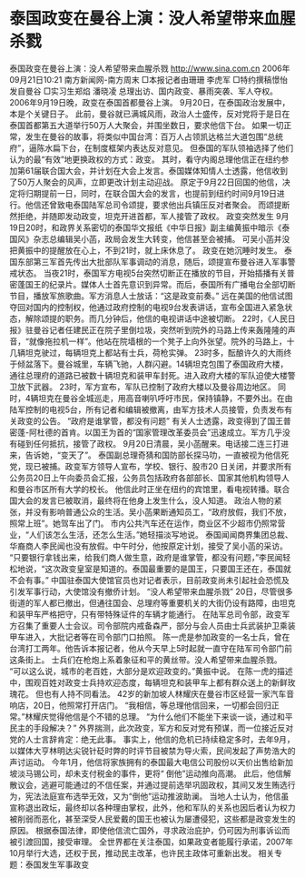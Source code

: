 # 泰国政变在曼谷上演：没人希望带来血腥杀戮

泰国政变在曼谷上演：没人希望带来血腥杀戮
http://www.sina.com.cn 2006年09月21日10:21 南方新闻网-南方周末
□本报记者由珊珊 李虎军 □特约撰稿憬怡发自曼谷
□实习生郑焰 潘晓凌
总理出访、国内政变、暴雨突袭、军人夺权。
2006年9月19日晚，政变在泰国首都曼谷上演。
9月20日，在泰国政治发展中，本是个关键日子。
此前，曼谷就已满城风雨，政治人士盛传，反对党将于是日在泰国首都第五大道举行50万人大聚会，并围坐数日，要求他信下台。
如果一切正常，发生在曼谷的故事，将类似中国台湾：百万人占领凯达格兰大道包围“总统府”，逼陈水扁下台，在制度框架内表达反对意见。
但泰国的军队领袖选择了他们认为的最“有效”地更换政权的方式：政变。
其时，看守内阁总理他信正在纽约参加第61届联合国大会，并计划在大会上发言。泰国媒体知情人士透露，他信收到了50万人聚会的风声，立即更改计划主动迎战。
原定于9月22日回国的他信，决定将归期提前一日，同时，在联合国大会的发言，也提前到纽约时间9月19日进行。他信还曾致电泰国陆军总司令颂提，要求他出兵镇压反对者聚会。
而颂提断然拒绝，并随即发动政变，坦克开进首都，军人接管了政权。
政变突然发生
9月19日20时，和政界关系密切的泰国华文报纸《中华日报》副主编黄振中暗示《泰国风》杂志总编辑吴小菡，政局会发生大转变，他信甚至会被捕。
可吴小菡并没把黄振中的提醒放在心上，不到21时，就上床休息了。
政变在她沉睡时发生。
泰国东部第三军首先传出大批部队军事调动的消息，随后，颂提宣布曼谷进入军事警戒状态。
当夜21时，泰国军方电视5台突然切断正在播放的节目，开始插播有关普密蓬国王的纪录片。媒体人士首先意识到异常。而后，泰国所有广播电台全部切断节目，播放军旅歌曲。军方消息人士放话：“这是政变前奏。”
远在美国的他信试图夺回对国内的控制权，他通过政府控制的电视9台发表讲话，宣布全国进入紧急状态，解除颂提的职务。而几分钟后，他信的电视讲话中途被切断。
22时，《人民日报》驻曼谷记者任建民正在院子里倒垃圾，突然听到院外的马路上传来轰隆隆的声音，“就像拖拉机一样”。他站在院墙根的一个凳子上向外张望。院外的马路上，十几辆坦克驶过，每辆坦克上都站有士兵，荷枪实弹。
23时多，酝酿许久的大雨终于倾盆落下。曼谷城里，车辆飞驰，人群闪避。14辆坦克包围了泰国政府大楼，通往总理府的道路已被数十辆坦克和装甲车封死。进入政府大楼的军队迫使大楼警卫放下武器。
23时，军方宣布，军队已控制了政府大楼以及曼谷周边地区。
同时，4辆坦克在曼谷全城巡走，用高音喇叭呼吁市民，保持镇静，不要外出。在由陆军控制的电视5台，所有记者和编辑被撤离，由军方技术人员接管，负责发布有关政变的公告。
“政府是谁掌管，都没有问题”
有关人士透露，政变得到了国王普密蓬-阿杜德的首肯。以国王为首的“国家管理改革委员会”迅速成立。军方几乎没有碰到任何抵抗，接管了政权。
9月20日清晨，吴小菡醒来。电话接二连三打进来，告诉她，“变天了”。
泰国副总理奇猜和国防部长探马叻，一直被视为他信死党，现已被捕。政变军方领导人宣布，学校、银行、股市20 日关闭，并要求所有
公务员20日上午向委员会汇报，公务员包括政府各部部长、国家其他机构领导人和曼谷市区所有大学的校长。
他信此时正坐在纽约的宾馆里，看电视转播。联合国大会的发言已被取消，最终将在他身上发生什么，没人知道。
政治人物的紧张，并没有影响普通公众的生活。吴小菡果断通知员工，“政府放假，我们不放，照常上班”。她驾车出了门。
市内公共汽车还在运作，商业区不少超市仍照常营业，“人们该怎么生活，还怎么生活。”她轻描淡写地说。
泰国闻闻商界集团总裁、华裔商人李民闻也没有放假。中午时分，他按原定计划，接受了吴小菡的采访。
“只要银行拿钱出来，给我们商人做生意，政府是谁掌管，都没有问题，”李民闻轻松地说，“这次政变皇室是知道的。泰国最重要的是国王，只要国王还在，泰国就不会有事。”
中国驻泰国大使馆官员也对记者表示，目前政变尚未引起社会恐慌及引发军事行动，大使馆没有撤侨计划。
“没人希望带来血腥杀戮”
20日，尽管很多街道的军人都已撤出，但通往国会、总理府等重要机关的大街仍设有路障，由坦克和装甲车严格把守，只有带特殊证件的车辆才能通行。
在陆军总司令部，政变军方召集了重要人士会议。司令部院内戒备森严，部分与会人员由士兵武装护卫乘装甲车进入，大批记者等在司令部门口拍照。
陈一虎是参加政变的一名士兵，曾在台湾打工两年。他告诉本报记者，他从今天早上5时起就一直守在陆军司令部门前这条街上。
士兵们在枪炮上系着象征和平的黄丝带。没人希望带来血腥杀戮。
“可以这么说，城市的老百姓，大部分是欢迎政变的。”黄振中说。
在陈一虎的描述中，围观百姓对政变士兵持欢迎态度，每辆坦克和装甲车上都有群众送上的新鲜玫瑰花。
但也有人持不同看法。
42岁的新加坡人林耀庆在曼谷市区经营一家汽车音响店，20日，他照常打开店门。
“我相信，等总理他信回来，一切都会回归正常。”林耀庆觉得他信是个不错的总理。
“为什么他们不能坐下来谈一谈，通过和平民主的手段解决？”
外界揣测，此次政变，军方和反对党有预谋，而一位接近反对党的人士言辞肯定：绝无此事。
事实上，他信的危机已持续稳定多时，去年9月，以媒体大亨林明达尖锐针砭时弊的时评节目被禁为导火索，民间发起了声势浩大的声讨运动。
今年1月，他信将家族拥有的泰国最大电信公司股份以天价出售给新加坡淡马锡公司，却未支付税金的事件，更将“ 倒他”运动推向高潮。
此后，他信解散议会，逃避可能通过的不信任案，并通过提前选举巩固政权，其间又发生贿选行为，宪法法庭宣布选举无效，又为“倒他”运动推波助澜。
当地人士认为，他信虽宣称退出政坛，最终却以各种理由掌权，此外，他和军队的关系也因后者认为权力被削弱而恶化，甚至深受人民爱戴的国王也被认为屡遭侵犯，这些都是政变发生的原因。
根据泰国法律，即使他信流亡国外，寻求政治庇护，仍可因为刑事诉讼而被引渡回国，接受审理。
全世界都在关注泰国，如果政变者能履行承诺，2007年10月举行大选，还权于民，推动民主改革，也许民主政体可重新出发。
相关专题：泰国发生军事政变 

